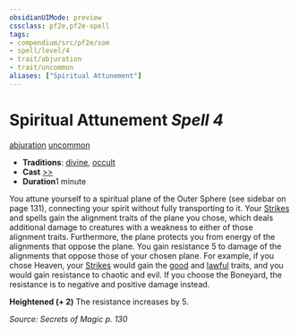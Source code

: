 ```yaml
---
obsidianUIMode: preview
cssclass: pf2e,pf2e-spell
tags:
- compendium/src/pf2e/som
- spell/level/4
- trait/abjuration
- trait/uncommon
aliases: ["Spiritual Attunement"]
---
```

# Spiritual Attunement *Spell 4*   
[abjuration](../../Rules/traits/abjuration.md)  [uncommon](../../Rules/traits/uncommon.md)  

- **Traditions**: [divine](../../Rules/traits/divine.md), [occult](../../Rules/traits/occult.md)
- **Cast** [>>](../../Rules/core-rulebook/chapter-9-playing-the-game.md#Actions "Two-Action") 
- **Duration**1 minute

You attune yourself to a spiritual plane of the Outer Sphere (see sidebar on page 131), connecting your spirit without fully transporting to it. Your [Strikes](../../Rules/actions/strike.md) and spells gain the alignment traits of the plane you chose, which deals additional damage to creatures with a weakness to either of those alignment traits. Furthermore, the plane protects you from energy of the alignments that oppose the plane. You gain resistance 5 to damage of the alignments that oppose those of your chosen plane. For example, if you chose Heaven, your [Strikes](../../Rules/actions/strike.md) would gain the [good](../../Rules/traits/good.md) and [lawful](../../Rules/traits/lawful.md) traits, and you would gain resistance to chaotic and evil. If you choose the Boneyard, the resistance is to negative and positive damage instead.

**Heightened (+ 2)** The resistance increases by 5.

*Source: Secrets of Magic p. 130*